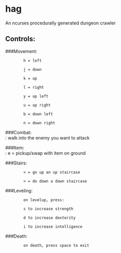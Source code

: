 # hag
An ncurses procedurally generated dungeon crawler 


## Controls:

###Movement:	

			h = left

			j = down

			k = up

			l = right

			y = up left

			u = up right

			b = down left

			n = down right


###Combat:		
: walk into the enemy you want to attack

###Item:		
:	e = pickup/swap with item on ground

###Stairs:		

			< = go up an up staircase

			> = do down a down staircase


###Leveling:	
			
			on levelup, press:

			s to increase strength

			d to increase dexterity

			i to increase intelligence


###Death:		

			on death, press space to exit